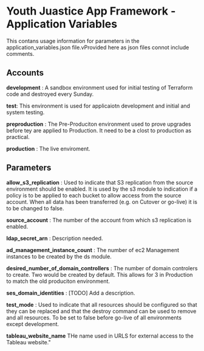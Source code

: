 # Youth Juastice App Framework - Application Variables

This contans usage information for parameters in the application_variables.json file.vProvided here as json files connot include comments.

## Accounts

**development**
: A sandbox environment used for initial testing of Terraform code and destroyed every Sunday.

**test**: This environment is used for applicaiotn development and initial and system testing.

**preproduction**
: The Pre-Produciton environment used to prove upgrades before tey are applied to Production. It need to be a clost to production as practical.

**production**
: The live enviroment.

## Parameters

**allow_s3_replication**
: Used to indicate that S3 replication from the source environment should be enabled. It is used by the s3 module to indication if a policy is to be applied to each bucket to allow access from the source account. When all data has been transferred (e.g. on Cutover or go-live) it is to be changed to false.

**source_account**
: The number of the account from which s3 replication is enabled.

**ldap_secret_arn**
: <TODO> Description needed.

**ad_management_instance_count**
: The number of ec2 Management instances to be created by the ds module.

**desired_number_of_domain_controllers**
: The number of domain controlers to create. Two would be created by default. This allows for 3 in Production to match the old produciton environment.

**ses_domain_identities**
: [TODO] Add a description.

**test_mode**
: Used to indicate that all resources should be configured so that they can be replaced and that the destroy command can be used to remove and all resources. To be set to false before go-live of all environments except development.

**tableau_website_name**
THe name used in URLS for external access to the Tableau website."

